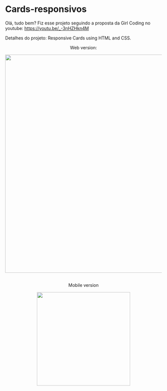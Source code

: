 # Cards-responsivos
Olá, tudo bem? Fiz esse projeto seguindo a proposta da Girl Coding no youtube: https://youtu.be/_-3nHZHkn4M

Detalhes do projeto: Responsive Cards using HTML and CSS.

<p align="center">Web version:</p>

<div align="center">
<img src="https://user-images.githubusercontent.com/105602909/189691662-55f08417-45ef-416b-8c5a-6e94242d36cb.png" width="700px" />
</div>
</br>
<p align="center">Mobile version</p>

<div align="center">
<img src="https://user-images.githubusercontent.com/105602909/189691893-667dc5f5-62ec-45a1-9eca-1a378ef9ea68.png" width="300px"/>
</div>

